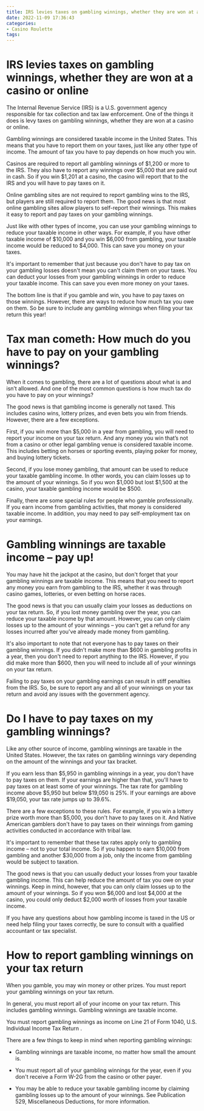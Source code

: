 ```yaml
---
title: IRS levies taxes on gambling winnings, whether they are won at a casino or online
date: 2022-11-09 17:36:43
categories:
- Casino Roulette
tags:
---
```



#  IRS levies taxes on gambling winnings, whether they are won at a casino or online

The Internal Revenue Service (IRS) is a U.S. government agency responsible for tax collection and tax law enforcement. One of the things it does is levy taxes on gambling winnings, whether they are won at a casino or online.

Gambling winnings are considered taxable income in the United States. This means that you have to report them on your taxes, just like any other type of income. The amount of tax you have to pay depends on how much you win.

Casinos are required to report all gambling winnings of $1,200 or more to the IRS. They also have to report any winnings over $5,000 that are paid out in cash. So if you win $1,201 at a casino, the casino will report that to the IRS and you will have to pay taxes on it.

Online gambling sites are not required to report gambling wins to the IRS, but players are still required to report them. The good news is that most online gambling sites allow players to self-report their winnings. This makes it easy to report and pay taxes on your gambling winnings.

Just like with other types of income, you can use your gambling winnings to reduce your taxable income in other ways. For example, if you have other taxable income of $10,000 and you win $6,000 from gambling, your taxable income would be reduced to $4,000. This can save you money on your taxes.

It's important to remember that just because you don't have to pay tax on your gambling losses doesn't mean you can't claim them on your taxes. You can deduct your losses from your gambling winnings in order to reduce your taxable income. This can save you even more money on your taxes.

The bottom line is that if you gamble and win, you have to pay taxes on those winnings. However, there are ways to reduce how much tax you owe on them. So be sure to include any gambling winnings when filing your tax return this year!

#  Tax man cometh: How much do you have to pay on your gambling winnings?

When it comes to gambling, there are a lot of questions about what is and isn’t allowed. And one of the most common questions is how much tax do you have to pay on your winnings?

The good news is that gambling income is generally not taxed. This includes casino wins, lottery prizes, and even bets you win from friends. However, there are a few exceptions.

First, if you win more than $5,000 in a year from gambling, you will need to report your income on your tax return. And any money you win that’s not from a casino or other legal gambling venue is considered taxable income. This includes betting on horses or sporting events, playing poker for money, and buying lottery tickets.

Second, if you lose money gambling, that amount can be used to reduce your taxable gambling income. In other words, you can claim losses up to the amount of your winnings. So if you won $1,000 but lost $1,500 at the casino, your taxable gambling income would be $500.

Finally, there are some special rules for people who gamble professionally. If you earn income from gambling activities, that money is considered taxable income. In addition, you may need to pay self-employment tax on your earnings.

#  Gambling winnings are taxable income – pay up!

You may have hit the jackpot at the casino, but don't forget that your gambling winnings are taxable income. This means that you need to report any money you earn from gambling to the IRS, whether it was through casino games, lotteries, or even betting on horse races.

The good news is that you can usually claim your losses as deductions on your tax return. So, if you lost money gambling over the year, you can reduce your taxable income by that amount. However, you can only claim losses up to the amount of your winnings – you can't get a refund for any losses incurred after you've already made money from gambling.

It's also important to note that not everyone has to pay taxes on their gambling winnings. If you didn't make more than $600 in gambling profits in a year, then you don't need to report anything to the IRS. However, if you did make more than $600, then you will need to include all of your winnings on your tax return.

Failing to pay taxes on your gambling earnings can result in stiff penalties from the IRS. So, be sure to report any and all of your winnings on your tax return and avoid any issues with the government agency.

#  Do I have to pay taxes on my gambling winnings?

Like any other source of income, gambling winnings are taxable in the United States. However, the tax rates on gambling winnings vary depending on the amount of the winnings and your tax bracket.

If you earn less than $5,950 in gambling winnings in a year, you don't have to pay taxes on them. If your earnings are higher than that, you'll have to pay taxes on at least some of your winnings. The tax rate for gambling income above $5,950 but below $19,050 is 25%. If your earnings are above $19,050, your tax rate jumps up to 39.6%.

There are a few exceptions to these rules. For example, if you win a lottery prize worth more than $5,000, you don't have to pay taxes on it. And Native American gamblers don't have to pay taxes on their winnings from gaming activities conducted in accordance with tribal law.

It's important to remember that these tax rates apply only to gambling income – not to your total income. So if you happen to earn $10,000 from gambling and another $30,000 from a job, only the income from gambling would be subject to taxation.

The good news is that you can usually deduct your losses from your taxable gambling income. This can help reduce the amount of tax you owe on your winnings. Keep in mind, however, that you can only claim losses up to the amount of your winnings. So if you won $6,000 and lost $4,000 at the casino, you could only deduct $2,000 worth of losses from your taxable income.

If you have any questions about how gambling income is taxed in the US or need help filing your taxes correctly, be sure to consult with a qualified accountant or tax specialist.

#  How to report gambling winnings on your tax return

When you gamble, you may win money or other prizes. You must report your gambling winnings on your tax return.

In general, you must report all of your income on your tax return. This includes gambling winnings. Gambling winnings are taxable income.

You must report gambling winnings as income on Line 21 of Form 1040, U.S. Individual Income Tax Return .

There are a few things to keep in mind when reporting gambling winnings:

- Gambling winnings are taxable income, no matter how small the amount is.

- You must report all of your gambling winnings for the year, even if you don't receive a Form W-2G from the casino or other payer.

- You may be able to reduce your taxable gambling income by claiming gambling losses up to the amount of your winnings. See Publication 529, Miscellaneous Deductions, for more information.